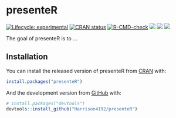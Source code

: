 
<!-- README.md is generated from README.Rmd. Please edit that file -->

# presenteR

<!-- badges: start -->

[![Lifecycle:
experimental](https://img.shields.io/badge/lifecycle-experimental-orange.svg)](https://www.tidyverse.org/lifecycle/#experimental)
[![CRAN
status](https://www.r-pkg.org/badges/version/presenteR)](https://CRAN.R-project.org/package=presenteR)
[![R-CMD-check](https://github.com/Harrison4192/presenteR/workflows/R-CMD-check/badge.svg)](https://github.com/Harrison4192/presenteR/actions)
[![](http://cranlogs.r-pkg.org/badges/grand-total/presenteR?color=blue)](https://cran.r-project.org/package=presenteR)
[![](https://img.shields.io/github/languages/code-size/Harrison4192/presenteR.svg)](https://github.com/Harrison4192/presenteR)
[![](https://img.shields.io/github/last-commit/Harrison4192/presenteR.svg)](https://github.com/Harrison4192/presenteR/commits/master)
<!-- badges: end -->

The goal of presenteR is to …

## Installation

You can install the released version of presenteR from
[CRAN](https://CRAN.R-project.org) with:

``` r
install.packages("presenteR")
```

And the development version from [GitHub](https://github.com/) with:

``` r
# install.packages("devtools")
devtools::install_github("Harrison4192/presenteR")
```
